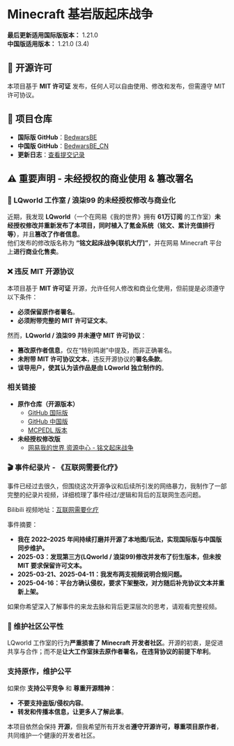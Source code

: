 # Minecraft 基岩版起床战争

**最后更新适用国际版版本：** 1.21.0  
**中国版适用版本：** 1.21.0 (3.4)  

## 📜 开源许可
本项目基于 **MIT 许可证** 发布，任何人可以自由使用、修改和发布，但需遵守 MIT 许可协议。  

## 📂 项目仓库
- **国际版 GitHub**：[BedwarsBE](https://github.com/IXBOB/BedwarsBE)
- **中国版 GitHub**：[BedwarsBE_CN](https://github.com/IXBOB/BedwarsBE_CN)
- **更新日志**：[查看提交记录](https://github.com/IXBOB/BedwarsBE/commits/main)

## ⚠️ 重要声明 - 未经授权的商业使用 & 篡改署名

### 🚨 LQworld 工作室 / 浪柒99 的未经授权修改与商业化
近期，我发现 **LQworld**（一个在网易《我的世界》拥有 **61万订阅** 的工作室）**未经授权修改并重新发布了本项目，同时植入了氪金系统（铭文、累计充值排行等）**，并且**篡改了作者信息**。  
他们发布的修改版名称为 **“铭文起床战争[联机大厅]”**，并在网易 Minecraft 平台上**进行商业化售卖**。

### ❌ 违反 MIT 开源协议
本项目基于 **MIT 许可证** 开源，允许任何人修改和商业化使用，但前提是必须遵守以下条件：
- **必须保留原作者署名**。
- **必须附带完整的 MIT 许可证文本**。

然而，**LQworld / 浪柒99 并未遵守 MIT 许可协议**：
- **篡改原作者信息**，仅在“特别鸣谢”中提及，而非正确署名。
- **未附带 MIT 许可协议文本**，违反开源协议的**署名条款**。
- **误导用户，使其认为该作品是由 LQworld 独立制作的**。

### 相关链接

- **原作仓库（开源版本）**
  - [GitHub 国际版](https://github.com/IXBOB/BedwarsBE)
  - [GitHub 中国版](https://github.com/IXBOB/BedwarsBE_CN)
  - [MCPEDL 版本](https://mcpedl.com/bedwars-created-by-ixbob-2)
- **未经授权修改版**
  - [网易我的世界 资源中心 - 铭文起床战争](https://resource-minecraft.h5.163.com/#/detail?id=4677084908429941682)

### 🎬 事件纪录片 - 《互联网需要化疗》

事件已经过去很久，但围绕这次开源争议和后续所引发的网络暴力，我制作了一部完整的纪录片视频，详细梳理了事件经过/逻辑和背后的互联网生态问题。

Bilibili 视频地址：[互联网需要化疗](https://www.bilibili.com/video/BV1vVuGzvEDX)

事件摘要：
- **我在 2022–2025 年间持续打磨并开源了本地图/玩法，实现国际版与中国版同步维护。**
- **2025-03：发现第三方(LQworld / 浪柒99)修改并发布了衍生版本，但未按 MIT 要求保留许可文本。**
- **2025-03-21、2025-04-11：我发布两支视频说明合规问题。**
- **2025-04-16：平台方确认侵权，要求下架整改，对方随后补充协议文本并重新上架。**

如果你希望深入了解事件的来龙去脉和背后更深层次的思考，请观看完整视频。

### 📢 维护社区公平性
LQworld 工作室的行为**严重损害了 Minecraft 开发者社区**。开源的初衷，是促进共享与合作；而不是**让大工作室抹去原作者署名，在违背协议的前提下牟利**。

### 支持原作，维护公平
如果你 **支持公平竞争** 和 **尊重开源精神**：
- **不要支持盗版/侵权内容**。
- **转发和传播本信息，让更多人了解此事**。

本项目依然会保持 **开源**，但我希望所有开发者**遵守开源许可，尊重项目原作者**，共同维护一个健康的开发者社区。
